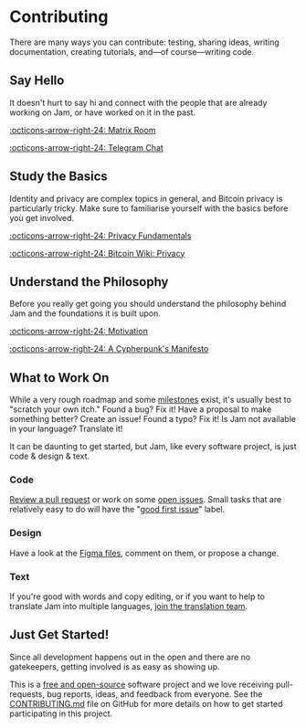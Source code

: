 # Contributing

There are many ways you can contribute: testing, sharing ideas, writing
documentation, creating tutorials, and—of course—writing code.


## Say Hello

It doesn't hurt to say hi and connect with the people that are already working
on Jam, or have worked on it in the past.

[:octicons-arrow-right-24: Matrix Room][matrix]

[:octicons-arrow-right-24: Telegram Chat][telegram]

[telegram]: https://t.me/JoinMarketWebUI
[matrix]: https://matrix.to/#/%23jam:bitcoin.kyoto

## Study the Basics

Identity and privacy are complex topics in general, and Bitcoin privacy is
particularly tricky. Make sure to familiarise yourself with the basics before
you get involved.

[:octicons-arrow-right-24: Privacy Fundamentals][fundamentals]

[:octicons-arrow-right-24: Bitcoin Wiki: Privacy][wiki]


[fundamentals]: privacy/01-fundamentals.md
[wiki]: https://en.bitcoin.it/Privacy

## Understand the Philosophy

Before you really get going you should understand the philosophy behind Jam and
the foundations it is built upon.

[:octicons-arrow-right-24: Motivation][motivation]

[:octicons-arrow-right-24: A Cypherpunk's Manifesto][manifesto]

[motivation]: philosophy/00-motivation.md
[manifesto]: https://nakamotoinstitute.org/static/docs/cypherpunk-manifesto.txt


## What to Work On

While a very rough roadmap and some [milestones][milestones] exist, it's usually
best to "scratch your own itch." Found a bug? Fix it! Have a proposal to make
something better? Create an issue! Found a typo? Fix it! Is Jam not available in
your language? Translate it!

It can be daunting to get started, but Jam, like every software project, is just
code & design & text.

### Code

[Review a pull request][pulls] or work on some [open issues][issues].
Small tasks that are relatively easy to do will have the
"[good first issue][good-first-issue]" label.

### Design

Have a look at the [Figma files][figma], comment on them, or propose
a change.

### Text

If you're good with words and copy editing, or if you want to help to
translate Jam into multiple languages, [join the translation team][translations].

[milestones]: https://github.com/joinmarket-webui/jam/milestones

[issues]: https://github.com/joinmarket-webui/jam/issues
[pulls]: https://github.com/joinmarket-webui/jam/pulls
[good-first-issue]: https://github.com/joinmarket-webui/jam/issues?q=is%3Aissue+is%3Aopen+label%3A%22good+first+issue%22
[translations]: https://www.transifex.com/joinmarket/jam/dashboard/
[figma]: https://www.figma.com/file/kfejZJFlwBywvLEnPEmJo1/JoinMarket-UI?node-id=2850%3A67638


## Just Get Started!

Since all development happens out in the open and there are no gatekeepers,
getting involved is as easy as showing up.

This is a [free and open-source](/software/license) software project and we love
receiving pull-requests, bug reports, ideas, and feedback from everyone. See the
[CONTRIBUTING.md][contrib] file on GitHub for more details on how to get started
participating in this project.


[contrib]: https://github.com/joinmarket-webui/jam/blob/master/CONTRIBUTING.md
[calls]: https://github.com/joinmarket-webui/jam/wiki/community-calls
[telegram]: https://t.me/JoinMarketWebUI

